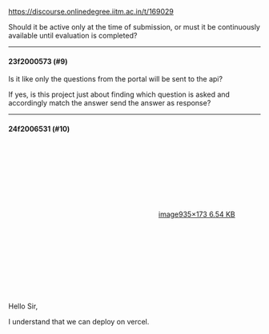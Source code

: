 https://discourse.onlinedegree.iitm.ac.in/t/169029

Should it be active only at the time of submission, or must it be continuously available until evaluation is completed?</p><hr>

<h4>23f2000573 (#9)</h4>
<p>Is it like only the questions from the portal will be sent to the api?</p>
<p>If yes, is this project just about finding which question is asked and accordingly match the answer send the answer as response?</p><hr>

<h4>24f2006531 (#10)</h4>
<p><div class="lightbox-wrapper"><a class="lightbox" data-download-href="/uploads/short-url/bWR3IysfcTnDLV6d4UxVfDTqCEW.png?dl=1" href="https://europe1.discourse-cdn.com/flex013/uploads/iitm/original/3X/5/3/53bf199bb686fb99cd7b6974c6971326fb8c8482.png" rel="noopener nofollow ugc" title="image"><div class="meta"><svg aria-hidden="true" class="fa d-icon d-icon-far-image svg-icon"><use href="#far-image"></use></svg><span class="filename">image</span><span class="informations">935×173 6.54 KB</span><svg aria-hidden="true" class="fa d-icon d-icon-discourse-expand svg-icon"><use href="#discourse-expand"></use></svg></div></a></div><br/>
Hello Sir,</p>
<p>I understand that we can deploy on vercel.